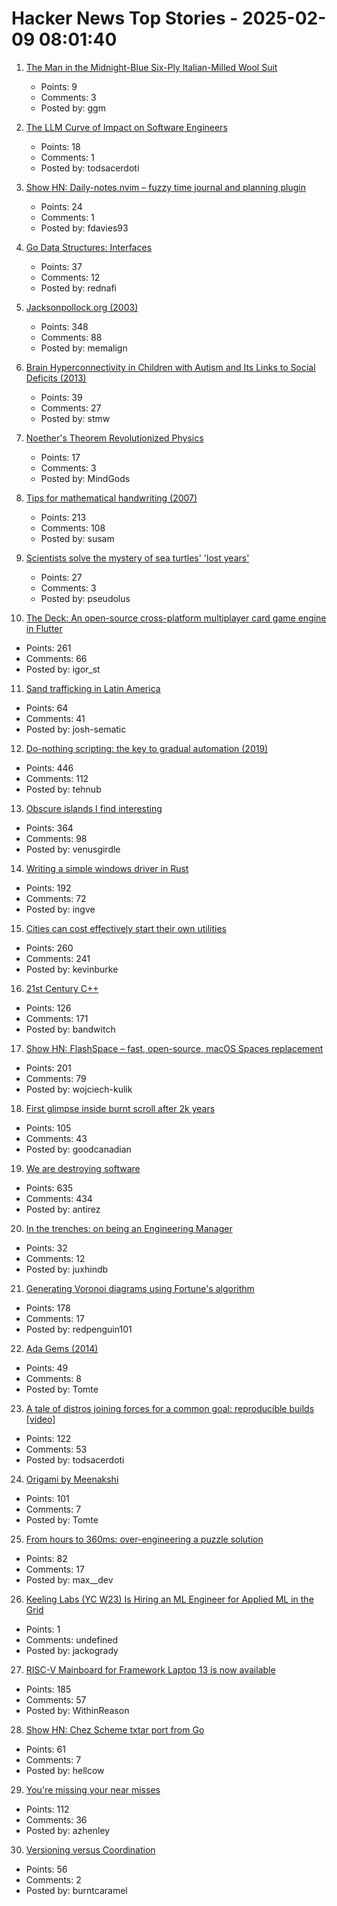 # Hacker News Top Stories - 2025-02-09 08:01:40

1. [The Man in the Midnight-Blue Six-Ply Italian-Milled Wool Suit](https://www.theatlantic.com/magazine/archive/2025/03/gary-shteyngart-bespoke-suit-mens-fashion-self-love/681441/)
   - Points: 9
   - Comments: 3
   - Posted by: ggm

2. [The LLM Curve of Impact on Software Engineers](https://serce.me/posts/2025-02-07-the-llm-curve-of-impact-on-software-engineers)
   - Points: 18
   - Comments: 1
   - Posted by: todsacerdoti

3. [Show HN: Daily-notes.nvim – fuzzy time journal and planning plugin](https://github.com/fdavies93/daily-notes.nvim)
   - Points: 24
   - Comments: 1
   - Posted by: fdavies93

4. [Go Data Structures: Interfaces](https://research.swtch.com/interfaces)
   - Points: 37
   - Comments: 12
   - Posted by: rednafi

5. [Jacksonpollock.org (2003)](https://jacksonpollock.org/)
   - Points: 348
   - Comments: 88
   - Posted by: memalign

6. [Brain Hyperconnectivity in Children with Autism and Its Links to Social Deficits (2013)](https://www.cell.com/cell-reports/fulltext/S2211-1247(13)00570-6)
   - Points: 39
   - Comments: 27
   - Posted by: stmw

7. [Noether's Theorem Revolutionized Physics](https://www.quantamagazine.org/how-noethers-theorem-revolutionized-physics-20250207/)
   - Points: 17
   - Comments: 3
   - Posted by: MindGods

8. [Tips for mathematical handwriting (2007)](https://johnkerl.org/doc/ortho/ortho.html)
   - Points: 213
   - Comments: 108
   - Posted by: susam

9. [Scientists solve the mystery of sea turtles' 'lost years'](https://phys.org/news/2025-02-scientists-mystery-sea-turtles-lost.html)
   - Points: 27
   - Comments: 3
   - Posted by: pseudolus

10. [The Deck: An open-source cross-platform multiplayer card game engine in Flutter](https://github.com/xajik/thedeck)
   - Points: 261
   - Comments: 66
   - Posted by: igor_st

11. [Sand trafficking in Latin America](https://insightcrime.org/news/the-mafias-behind-sand-trafficking-in-latin-america/)
   - Points: 64
   - Comments: 41
   - Posted by: josh-sematic

12. [Do-nothing scripting: the key to gradual automation (2019)](https://blog.danslimmon.com/2019/07/15/do-nothing-scripting-the-key-to-gradual-automation/)
   - Points: 446
   - Comments: 112
   - Posted by: tehnub

13. [Obscure islands I find interesting](https://amanvir.com/obscure-islands)
   - Points: 364
   - Comments: 98
   - Posted by: venusgirdle

14. [Writing a simple windows driver in Rust](https://scorpiosoftware.net/2025/02/08/writing-a-simple-driver-in-rust/)
   - Points: 192
   - Comments: 72
   - Posted by: ingve

15. [Cities can cost effectively start their own utilities](https://kevin.burke.dev/kevin/norcal-cities-new-utility/)
   - Points: 260
   - Comments: 241
   - Posted by: kevinburke

16. [21st Century C++](https://cacm.acm.org/blogcacm/21st-century-c/)
   - Points: 126
   - Comments: 171
   - Posted by: bandwitch

17. [Show HN: FlashSpace – fast, open-source, macOS Spaces replacement](https://github.com/wojciech-kulik/FlashSpace)
   - Points: 201
   - Comments: 79
   - Posted by: wojciech-kulik

18. [First glimpse inside burnt scroll after 2k years](https://www.bbc.co.uk/news/articles/c5yvrq7dyg6o)
   - Points: 105
   - Comments: 43
   - Posted by: goodcanadian

19. [We are destroying software](https://antirez.com/news/145)
   - Points: 635
   - Comments: 434
   - Posted by: antirez

20. [In the trenches: on being an Engineering Manager](https://blog.digital-horror.com/blog/in-the-trenches-what-it-means-to-be-an-engineering-manager/)
   - Points: 32
   - Comments: 12
   - Posted by: juxhindb

21. [Generating Voronoi diagrams using Fortune's algorithm](https://redpenguin101.github.io/html/posts/2025_01_21_voronoi.html)
   - Points: 178
   - Comments: 17
   - Posted by: redpenguin101

22. [Ada Gems (2014)](https://www.adacore.com/gems)
   - Points: 49
   - Comments: 8
   - Posted by: Tomte

23. [A tale of distros joining forces for a common goal: reproducible builds [video]](https://video.fosdem.org/2025/h1302/fosdem-2025-6479-a-tale-of-several-distros-joining-forces-for-a-common-goal-reproducible-builds.av1.webm)
   - Points: 122
   - Comments: 53
   - Posted by: todsacerdoti

24. [Origami by Meenakshi](https://origamee.net/)
   - Points: 101
   - Comments: 7
   - Posted by: Tomte

25. [From hours to 360ms: over-engineering a puzzle solution](https://blog.danielh.cc/blog/puzzle)
   - Points: 82
   - Comments: 17
   - Posted by: max__dev

26. [Keeling Labs (YC W23) Is Hiring an ML Engineer for Applied ML in the Grid](https://www.keelinglabs.com/jobs)
   - Points: 1
   - Comments: undefined
   - Posted by: jackogrady

27. [RISC-V Mainboard for Framework Laptop 13 is now available](https://frame.work/gb/en/blog/risc-v-mainboard-for-framework-laptop-13-is-now-available)
   - Points: 185
   - Comments: 57
   - Posted by: WithinReason

28. [Show HN: Chez Scheme txtar port from Go](https://git.sr.ht/~egtann/txtar/)
   - Points: 61
   - Comments: 7
   - Posted by: hellcow

29. [You're missing your near misses](https://surfingcomplexity.blog/2025/02/01/youre-missing-your-near-misses/)
   - Points: 112
   - Comments: 36
   - Posted by: azhenley

30. [Versioning versus Coordination](https://brooker.co.za/blog/2025/02/04/versioning.html)
   - Points: 56
   - Comments: 2
   - Posted by: burntcaramel

